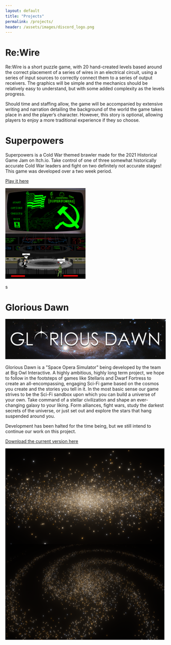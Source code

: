 ```yaml
---
layout: default
title: "Projects"
permalink: /projects/
header: /assets/images/discord_logo.png
---
```


# Re:Wire

Re:Wire is a short puzzle game, with 20 hand-created levels based around the correct placement of a series of wires in an electrical circuit, using a series of input sources to correctly connect them to a series of output receivers. The graphics will be simple and the mechanics should be relatively easy to understand, but with some added complexity as the levels progress.

Should time and staffing allow, the game will be accompanied by extensive writing and narration detailing the background of the world the game takes place in and the player’s character. However, this story is optional, allowing players to enjoy a more traditional experience if they so choose.



# Superpowers

Superpowers is a Cold War themed brawler made for the 2021 Historical Game Jam on Itch.io. Take control of one of three somewhat historically accurate Cold War leaders and fight on two definitely not accurate stages! This game was developed over a two week period.

[Play it here](https://big-owl-interactive.itch.io/superpowers)

<img src="/assets/images/Superpowers0.png"  width="50%" height="50%" style="float:left; padding-right: 10px;"/>
<img src="/assets/images/Superpowers1.png"  width="50%" height="50%" style="float:middle;"/>

s

# Glorious Dawn
<img src="/assets/images/GloriousDawn0.png"/>

Glorious Dawn is a "Space Opera Simulator" being developed by the team at Big Owl Interactive. A highly ambitious, highly long term project, we hope to follow in the footsteps of games like Stellaris and Dwarf Fortress to create an all-encompassing, engaging Sci-Fi game based on the cosmos you create and the stories you tell in it. In the most basic sense our game strives to be the Sci-Fi sandbox upon which you can build a universe of your own. Take command of a stellar civilization and shape an ever-changing galaxy to your liking. Form alliances, fight wars, study the darkest secrets of the universe, or just set out and explore the stars that hang suspended around you.

Development has been halted for the time being, but we still intend to continue our work on this project.

[Download the current version here](https://big-owl-interactive.itch.io/glorious-dawn)

<img src="/assets/images/GloriousDawn1.png" width="500" height="300" style="float:left; padding-right: 10px;"/>
<img src="/assets/images/GloriousDawn2.png" width="500" height="300" style="float:middle;"/>